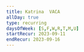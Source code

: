 ```yaml
---
title: Katrina  VACA
allDay: true
type: recurring
daysOfWeek: [S,F,W,R,T,M,U]
startRecur: 2023-09-11
endRecur: 2023-09-16
---
```

